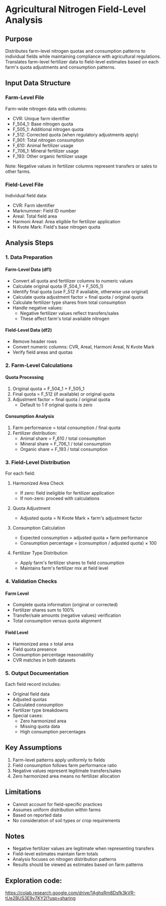 # Agricultural Nitrogen Field-Level Analysis

## Purpose
Distributes farm-level nitrogen quotas and consumption patterns to individual fields while maintaining compliance with agricultural regulations. Translates farm-level fertilizer data to field-level estimates based on each farm's quota adjustments and consumption patterns.

## Input Data Structure

### Farm-Level File
Farm-wide nitrogen data with columns:
- CVR: Unique farm identifier
- F_504_1: Base nitrogen quota
- F_505_1: Additional nitrogen quota
- F_512: Corrected quota (when regulatory adjustments apply)
- F_901: Total nitrogen consumption
- F_610: Animal fertilizer usage
- F_706_1: Mineral fertilizer usage
- F_193: Other organic fertilizer usage

Note: Negative values in fertilizer columns represent transfers or sales to other farms.

### Field-Level File
Individual field data:
- CVR: Farm identifier
- Marknummer: Field ID number
- Areal: Total field area
- Harmoni Areal: Area eligible for fertilizer application
- N Kvote Mark: Field's base nitrogen quota

## Analysis Steps

### 1. Data Preparation

#### Farm-Level Data (df1)
- Convert all quota and fertilizer columns to numeric values
- Calculate original quota (F_504_1 + F_505_1)
- Identify final quota (use F_512 if available, otherwise use original)
- Calculate quota adjustment factor = final quota / original quota
- Calculate fertilizer type shares from total consumption
- Handle negative values:
  * Negative fertilizer values reflect transfers/sales
  * These affect farm's total available nitrogen

#### Field-Level Data (df2)
- Remove header rows
- Convert numeric columns: CVR, Areal, Harmoni Areal, N Kvote Mark
- Verify field areas and quotas

### 2. Farm-Level Calculations

#### Quota Processing
1. Original quota = F_504_1 + F_505_1
2. Final quota = F_512 (if available) or original quota
3. Adjustment factor = final quota / original quota
   * Default to 1 if original quota is zero

#### Consumption Analysis
1. Farm performance = total consumption / final quota
2. Fertilizer distribution:
   * Animal share = F_610 / total consumption
   * Mineral share = F_706_1 / total consumption
   * Organic share = F_193 / total consumption

### 3. Field-Level Distribution

For each field:

1. Harmonized Area Check
   * If zero: field ineligible for fertilizer application
   * If non-zero: proceed with calculations

2. Quota Adjustment
   * Adjusted quota = N Kvote Mark × farm's adjustment factor

3. Consumption Calculation
   * Expected consumption = adjusted quota × farm performance
   * Consumption percentage = (consumption / adjusted quota) × 100

4. Fertilizer Type Distribution
   * Apply farm's fertilizer shares to field consumption
   * Maintains farm's fertilizer mix at field level

### 4. Validation Checks

#### Farm Level
- Complete quota information (original or corrected)
- Fertilizer shares sum to 100%
- Transfer/sale amounts (negative values) verification
- Total consumption versus quota alignment

#### Field Level
- Harmonized area ≤ total area
- Field quota presence
- Consumption percentage reasonability
- CVR matches in both datasets

### 5. Output Documentation
Each field record includes:
- Original field data
- Adjusted quotas
- Calculated consumption
- Fertilizer type breakdowns
- Special cases:
  * Zero harmonized area
  * Missing quota data
  * High consumption percentages

## Key Assumptions
1. Farm-level patterns apply uniformly to fields
2. Field consumption follows farm performance ratio
3. Negative values represent legitimate transfers/sales
4. Zero harmonized area means no fertilizer allocation

## Limitations
- Cannot account for field-specific practices
- Assumes uniform distribution within farms
- Based on reported data
- No consideration of soil types or crop requirements

## Notes
- Negative fertilizer values are legitimate when representing transfers
- Field-level estimates maintain farm totals
- Analysis focuses on nitrogen distribution patterns
- Results should be viewed as estimates based on farm patterns

## Exploration code:
https://colab.research.google.com/drive/1AghsRm8Dsfk3kVR-tUe2BUS3E9v7KY2I?usp=sharing
